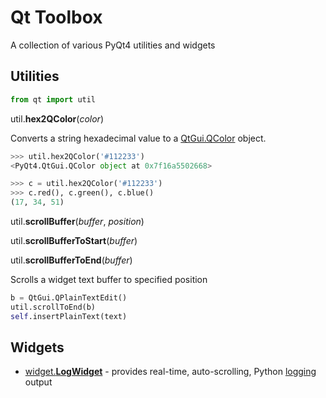 # Qt Toolbox
A collection of various PyQt4 utilities and widgets

## Utilities
```python
from qt import util
```

util.**hex2QColor**(*color*)

Converts a string hexadecimal value to a [QtGui.QColor](http://pyqt.sourceforge.net/Docs/PyQt4/qcolor.html) object.
```python
>>> util.hex2QColor('#112233')
<PyQt4.QtGui.QColor object at 0x7f16a5502668>

>>> c = util.hex2QColor('#112233')
>>> c.red(), c.green(), c.blue()
(17, 34, 51)
```

util.**scrollBuffer**(*buffer*, *position*)

util.**scrollBufferToStart**(*buffer*)

util.**scrollBufferToEnd**(*buffer*)

Scrolls a widget text buffer to specified position
```python
b = QtGui.QPlainTextEdit()
util.scrollToEnd(b)
self.insertPlainText(text)
```

## Widgets
* [widget.**LogWidget**](https://github.com/ryonsherman/qt/tree/master/widget/LogWidget) - provides real-time, auto-scrolling, Python [logging](https://docs.python.org/2/library/logging.html) output